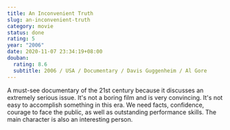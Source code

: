 ```yaml
---
title: An Inconvenient Truth
slug: an-inconvenient-truth
category: movie
status: done
rating: 5
year: "2006"
date: 2020-11-07 23:34:19+08:00
douban:
  rating: 8.6
  subtitle: 2006 / USA / Documentary / Davis Guggenheim / Al Gore
---
```


A must-see documentary of the 21st century because it discusses an extremely serious issue. It's not a boring film and is very convincing. It's not easy to accomplish something in this era. We need facts, confidence, courage to face the public, as well as outstanding performance skills. The main character is also an interesting person.
